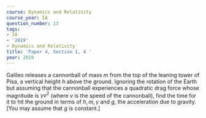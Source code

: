 ```yaml
---
course: Dynamics and Relativity
course_year: IA
question_number: 13
tags:
- IA
- '2019'
- Dynamics and Relativity
title: 'Paper 4, Section I, A '
year: 2019
---
```




Galileo releases a cannonball of mass $m$ from the top of the leaning tower of Pisa, a vertical height $h$ above the ground. Ignoring the rotation of the Earth but assuming that the cannonball experiences a quadratic drag force whose magnitude is $\gamma v^{2}$ (where $v$ is the speed of the cannonball), find the time for it to hit the ground in terms of $h, m, \gamma$ and $g$, the acceleration due to gravity. [You may assume that $g$ is constant.]